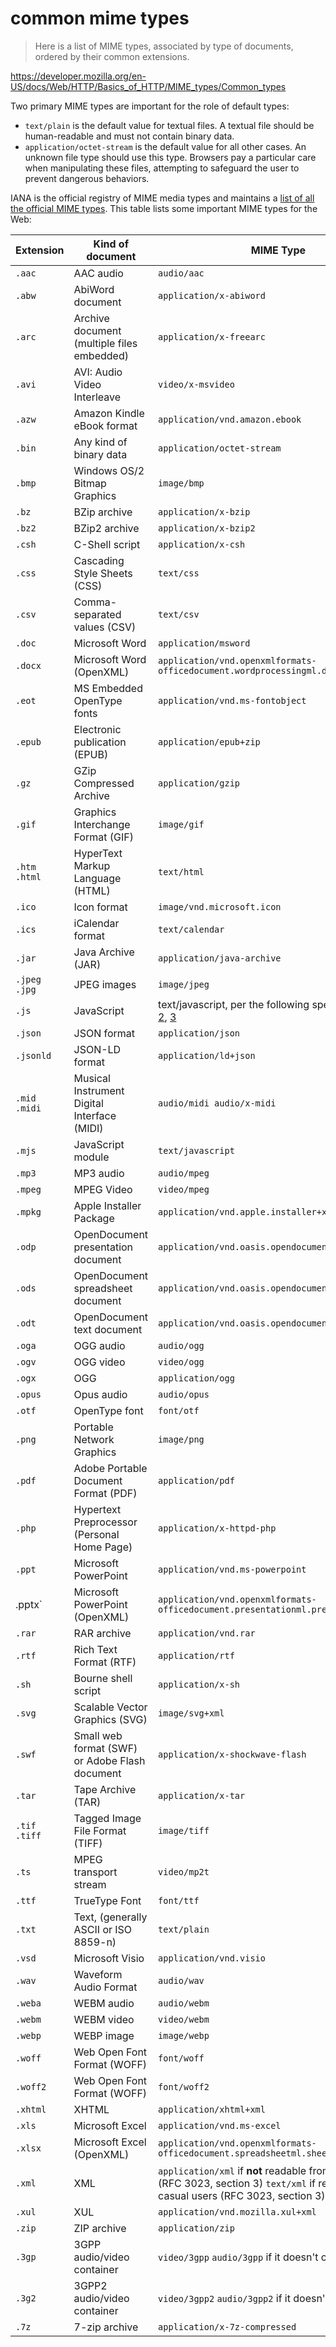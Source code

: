 # common mime types

> Here is a list of MIME types, associated by type of documents, ordered by their common extensions.

https://developer.mozilla.org/en-US/docs/Web/HTTP/Basics_of_HTTP/MIME_types/Common_types

Two primary MIME types are important for the role of default types:

* `text/plain` is the default value for textual files. A textual file should be human-readable and must not contain binary data.
* `application/octet-stream` is the default value for all other cases. An unknown file type should use this type. Browsers pay a particular care when manipulating these files, attempting to safeguard the user to prevent dangerous behaviors.

IANA is the official registry of MIME media types and maintains a [list of all the official MIME types](http://www.iana.org/assignments/media-types/media-types.xhtml). This table lists some important MIME types for the Web:

|Extension|Kind of document|MIME Type|
|---|---|---|
|`.aac`|AAC audio|`audio/aac`|
|`.abw`|AbiWord document|`application/x-abiword`|
|`.arc`|Archive document (multiple files embedded)|`application/x-freearc`|
|`.avi`|AVI: Audio Video Interleave|`video/x-msvideo`|
|`.azw`|Amazon Kindle eBook format|`application/vnd.amazon.ebook`|
|`.bin`|Any kind of binary data|`application/octet-stream`|
|`.bmp`|Windows OS/2 Bitmap Graphics|`image/bmp`|
|`.bz`|BZip archive|`application/x-bzip`|
|`.bz2`|BZip2 archive|`application/x-bzip2`|
|`.csh`|C-Shell script|`application/x-csh`|
|`.css`|Cascading Style Sheets (CSS)|`text/css`|
|`.csv`|Comma-separated values (CSV)|`text/csv`|
|`.doc`|Microsoft Word|`application/msword`|
|`.docx`|Microsoft Word (OpenXML)|`application/vnd.openxmlformats-officedocument.wordprocessingml.document`|
|`.eot`|MS Embedded OpenType fonts|`application/vnd.ms-fontobject`|
|`.epub`|Electronic publication (EPUB)|`application/epub+zip`|
|`.gz`|GZip Compressed Archive|`application/gzip`|
|`.gif`|Graphics Interchange Format (GIF)|`image/gif`|
|`.htm` `.html`|HyperText Markup Language (HTML)|`text/html`|
|`.ico`|Icon format|`image/vnd.microsoft.icon`|
|`.ics`|iCalendar format|`text/calendar`|
|`.jar`|Java Archive (JAR)|`application/java-archive`|
|`.jpeg` `.jpg`|JPEG images|`image/jpeg`|
|`.js`|JavaScript|text/javascript, per the following specifications: [1](https://html.spec.whatwg.org/multipage/#scriptingLanguages), [2](https://html.spec.whatwg.org/multipage/#dependencies:willful-violation), [3](https://datatracker.ietf.org/doc/draft-ietf-dispatch-javascript-mjs/)|
| `.json` | JSON format    | `application/json`    |
| `.jsonld` | JSON-LD format | `application/ld+json` |
|`.mid` `.midi`|Musical Instrument Digital Interface (MIDI)|`audio/midi audio/x-midi`|
|`.mjs`|JavaScript module|`text/javascript`|
|`.mp3`|MP3 audio|`audio/mpeg`|
|`.mpeg`|MPEG Video|`video/mpeg`|
|`.mpkg`|Apple Installer Package|`application/vnd.apple.installer+xml`|
|`.odp`|OpenDocument presentation document|`application/vnd.oasis.opendocument.presentation`|
|`.ods`|OpenDocument spreadsheet document|`application/vnd.oasis.opendocument.spreadsheet`|
|`.odt`|OpenDocument text document|`application/vnd.oasis.opendocument.text`|
|`.oga`|OGG audio|`audio/ogg`|
|`.ogv`|OGG video|`video/ogg`|
|`.ogx`|OGG|`application/ogg`|
|`.opus`|Opus audio|`audio/opus`|
|`.otf`|OpenType font|`font/otf`|
|`.png`|Portable Network Graphics|`image/png`|
|`.pdf`|Adobe Portable Document Format (PDF)|`application/pdf`|
|`.php`|Hypertext Preprocessor (Personal Home Page)|`application/x-httpd-php`|
|`.ppt`|Microsoft PowerPoint|`application/vnd.ms-powerpoint`|
|.pptx`|Microsoft PowerPoint (OpenXML)|`application/vnd.openxmlformats-officedocument.presentationml.presentation`|
|`.rar`|RAR archive|`application/vnd.rar`|
|`.rtf`|Rich Text Format (RTF)|`application/rtf`|
|`.sh`|Bourne shell script|`application/x-sh`|
|`.svg`|Scalable Vector Graphics (SVG)|`image/svg+xml`|
|`.swf`|Small web format (SWF) or Adobe Flash document|`application/x-shockwave-flash`|
|`.tar`|Tape Archive (TAR)|`application/x-tar`|
|`.tif` `.tiff`|Tagged Image File Format (TIFF)|`image/tiff`|
|`.ts`|MPEG transport stream|`video/mp2t`|
|`.ttf`|TrueType Font|`font/ttf`|
|`.txt`|Text, (generally ASCII or ISO 8859-n)|`text/plain`|
|`.vsd`|Microsoft Visio|`application/vnd.visio`|
|`.wav`|Waveform Audio Format|`audio/wav`|
|`.weba`|WEBM audio|`audio/webm`|
|`.webm`|WEBM video|`video/webm`|
|`.webp`|WEBP image|`image/webp`|
|`.woff`|Web Open Font Format (WOFF)|`font/woff`|
|`.woff2`|Web Open Font Format (WOFF)|`font/woff2`|
|`.xhtml`|XHTML|`application/xhtml+xml`|
|`.xls`|Microsoft Excel|`application/vnd.ms-excel`|
|`.xlsx`|Microsoft Excel (OpenXML)|`application/vnd.openxmlformats-officedocument.spreadsheetml.sheet`|
|`.xml`|XML|`application/xml` if **not** readable from casual users (RFC 3023, section 3) `text/xml` if readable from casual users (RFC 3023, section 3)|
|`.xul`|XUL|`application/vnd.mozilla.xul+xml`|
|`.zip`|ZIP archive|`application/zip`|
|`.3gp`|3GPP audio/video container|`video/3gpp` `audio/3gpp` if it doesn't contain video|
|`.3g2`|3GPP2 audio/video container|`video/3gpp2` `audio/3gpp2` if it doesn't contain video|
| `.7z` | 7-zip archive | `application/x-7z-compressed` |

